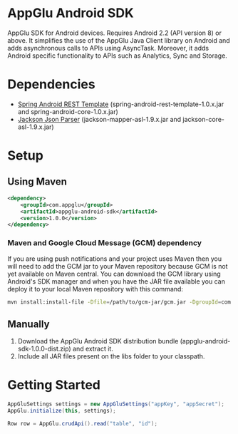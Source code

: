 AppGlu Android SDK
==================

AppGlu SDK for Android devices. Requires Android 2.2 (API version 8) or above.
It simplifies the use of the AppGlu Java Client library on Android and adds asynchronous calls to APIs using AsyncTask.
Moreover, it adds Android specific functionality to APIs such as Analytics, Sync and Storage.

# Dependencies

* [Spring Android REST Template](http://www.springsource.org/spring-android) (spring-android-rest-template-1.0.x.jar and spring-android-core-1.0.x.jar)
* [Jackson Json Parser](http://jackson.codehaus.org) (jackson-mapper-asl-1.9.x.jar and jackson-core-asl-1.9.x.jar)

# Setup

## Using Maven

```xml
<dependency>
    <groupId>com.appglu</groupId>
    <artifactId>appglu-android-sdk</artifactId>
    <version>1.0.0</version>
</dependency>
```

### Maven and Google Cloud Message (GCM) dependency

If you are using push notifications and your project uses Maven then you will need to add the GCM jar to your Maven repository because GCM is not yet available on Maven central.
You can download the GCM library using Android's SDK manager and when you have the JAR file available you can deploy it to your local Maven repository with this command:

```sh
mvn install:install-file -Dfile=/path/to/gcm-jar/gcm.jar -DgroupId=com.google.android.gcm -DartifactId=gcm-client -Dversion=r3 -Dpackaging=jar
```

## Manually

1. Download the AppGlu Android SDK distribution bundle (appglu-android-sdk-1.0.0-dist.zip) and extract it.
2. Include all JAR files present on the libs folder to your classpath.


# Getting Started

```java
AppGluSettings settings = new AppGluSettings("appKey", "appSecret");
AppGlu.initialize(this, settings);

Row row = AppGlu.crudApi().read("table", "id");
```




